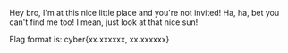 Hey bro, I'm at this nice little place and you're not invited! Ha, ha, bet you can't find me too! I mean, just look at that nice sun!

Flag format is: cyber{xx.xxxxxx, xx.xxxxxx}
